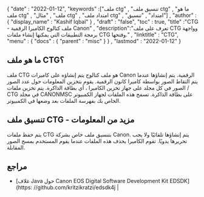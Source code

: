 {
  "date" : "2022-01-12",
  "keywords" :["ملف ctg" , "تنسيق ملف ctg" , "ما هو ملف ctg" , "ملف" , "مثال ctg" , "امتداد ملف ctg" , "امتداد" , "تنسيق"] ,
  "author" : {
    "display_name" : "Kashif Iqbal"
} ,
  "draft" : "false",
  "toc" : true,
  "title" :"CTG - ملف كتالوج الكاميرا الرقمية Canon" ,
  "description":"تعرف على ملف CTG وواجهة برمجة التطبيقات التي يمكنها إنشاء ملفات CTG وفتحها." ,
  "linktitle" : "CTG",
  "menu" : {
    "docs" : {
      "parent" : "misc"
}
} ,
  "lastmod" : "2022-01-12"
}

## ما هو ملف CTG؟

ملف CTG هو ملف كتالوج يتم إنشاؤه على كاميرات Canon الرقمية. يتم إنشاؤها عندما يتم التقاط الصور بواسطة كاميرا كانون الرقمية. يقوم بتخزين المعلومات حول عدد الصور / الصور في كل مجلد على جهاز تخزين الكاميرا ، أي بطاقة الذاكرة. يتم تخزين ملفات CTG في مجلد CANONMSC على بطاقة الذاكرة. تسمح هذه الملفات لجهاز الكمبيوتر الخاص بك بفهرسة الملفات بعد وضعها في الكمبيوتر.

## تنسيق ملف CTG - مزيد من المعلومات

يتم حفظ ملفات CTG بتنسيق ملف خاص بشركة Canon. يتم إنشاؤها تلقائيًا ولا يجب تحريرها يدويًا. تقوم الكاميرا بحذف هذه الملفات عندما يقوم المستخدم بمسح الصور المقابلة.

## مراجع

* [غلاف Java حول Canon EOS Digital Software Development Kit EDSDK](https: //github.com/kritzikratzi/edsdk4j |

